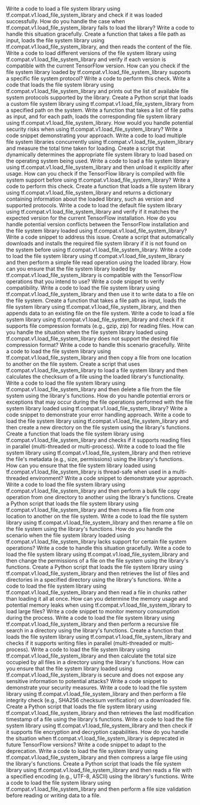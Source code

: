 Write a code to load a file system library using tf.compat.v1.load_file_system_library and check if it was loaded successfully.
How do you handle the case when tf.compat.v1.load_file_system_library fails to load the library? Write a code to handle this situation gracefully.
Create a function that takes a file path as input, loads the file system library using tf.compat.v1.load_file_system_library, and then reads the content of the file.
Write a code to load different versions of the file system library using tf.compat.v1.load_file_system_library and verify if each version is compatible with the current TensorFlow version.
How can you check if the file system library loaded by tf.compat.v1.load_file_system_library supports a specific file system protocol? Write a code to perform this check.
Write a code that loads the file system library using tf.compat.v1.load_file_system_library and prints out the list of available file system protocols supported by the library.
Create a Python script that loads a custom file system library using tf.compat.v1.load_file_system_library from a specified path on the system.
Write a function that takes a list of file paths as input, and for each path, loads the corresponding file system library using tf.compat.v1.load_file_system_library.
How would you handle potential security risks when using tf.compat.v1.load_file_system_library? Write a code snippet demonstrating your approach.
Write a code to load multiple file system libraries concurrently using tf.compat.v1.load_file_system_library and measure the total time taken for loading.
Create a script that dynamically determines the appropriate file system library to load based on the operating system being used.
Write a code to load a file system library using tf.compat.v1.load_file_system_library and then unload it explicitly after usage.
How can you check if the TensorFlow library is compiled with file system support before using tf.compat.v1.load_file_system_library? Write a code to perform this check.
Create a function that loads a file system library using tf.compat.v1.load_file_system_library and returns a dictionary containing information about the loaded library, such as version and supported protocols.
Write a code to load the default file system library using tf.compat.v1.load_file_system_library and verify if it matches the expected version for the current TensorFlow installation.
How do you handle potential version conflicts between the TensorFlow installation and the file system library loaded using tf.compat.v1.load_file_system_library? Write a code snippet to address this issue.
Create a script that automatically downloads and installs the required file system library if it is not found on the system before using tf.compat.v1.load_file_system_library.
Write a code to load the file system library using tf.compat.v1.load_file_system_library and then perform a simple file read operation using the loaded library.
How can you ensure that the file system library loaded by tf.compat.v1.load_file_system_library is compatible with the TensorFlow operations that you intend to use? Write a code snippet to verify compatibility.
Write a code to load the file system library using tf.compat.v1.load_file_system_library and then use it to write data to a file on the file system.
Create a function that takes a file path as input, loads the file system library using tf.compat.v1.load_file_system_library, and then appends data to an existing file on the file system.
Write a code to load a file system library using tf.compat.v1.load_file_system_library and check if it supports file compression formats (e.g., gzip, zip) for reading files.
How can you handle the situation when the file system library loaded using tf.compat.v1.load_file_system_library does not support the desired file compression format? Write a code to handle this scenario gracefully.
Write a code to load the file system library using tf.compat.v1.load_file_system_library and then copy a file from one location to another on the file system.
Create a script that uses tf.compat.v1.load_file_system_library to load a file system library and then calculates the checksum of a file using the loaded library's functionality.
Write a code to load the file system library using tf.compat.v1.load_file_system_library and then delete a file from the file system using the library's functions.
How do you handle potential errors or exceptions that may occur during the file operations performed with the file system library loaded using tf.compat.v1.load_file_system_library? Write a code snippet to demonstrate your error handling approach.
Write a code to load the file system library using tf.compat.v1.load_file_system_library and then create a new directory on the file system using the library's functions.
Create a function that loads the file system library using tf.compat.v1.load_file_system_library and checks if it supports reading files in parallel (multi-threaded or multi-process).
Write a code to load the file system library using tf.compat.v1.load_file_system_library and then retrieve the file's metadata (e.g., size, permissions) using the library's functions.
How can you ensure that the file system library loaded using tf.compat.v1.load_file_system_library is thread-safe when used in a multi-threaded environment? Write a code snippet to demonstrate your approach.
Write a code to load the file system library using tf.compat.v1.load_file_system_library and then perform a bulk file copy operation from one directory to another using the library's functions.
Create a Python script that loads the file system library using tf.compat.v1.load_file_system_library and then moves a file from one location to another on the file system.
Write a code to load the file system library using tf.compat.v1.load_file_system_library and then rename a file on the file system using the library's functions.
How do you handle the scenario when the file system library loaded using tf.compat.v1.load_file_system_library lacks support for certain file system operations? Write a code to handle this situation gracefully.
Write a code to load the file system library using tf.compat.v1.load_file_system_library and then change the permissions of a file on the file system using the library's functions.
Create a Python script that loads the file system library using tf.compat.v1.load_file_system_library and then retrieves the list of files and directories in a specified directory using the library's functions.
Write a code to load the file system library using tf.compat.v1.load_file_system_library and then read a file in chunks rather than loading it all at once.
How can you determine the memory usage and potential memory leaks when using tf.compat.v1.load_file_system_library to load large files? Write a code snippet to monitor memory consumption during the process.
Write a code to load the file system library using tf.compat.v1.load_file_system_library and then perform a recursive file search in a directory using the library's functions.
Create a function that loads the file system library using tf.compat.v1.load_file_system_library and checks if it supports writing files in parallel (multi-threaded or multi-process).
Write a code to load the file system library using tf.compat.v1.load_file_system_library and then calculate the total size occupied by all files in a directory using the library's functions.
How can you ensure that the file system library loaded using tf.compat.v1.load_file_system_library is secure and does not expose any sensitive information to potential attacks? Write a code snippet to demonstrate your security measures.
Write a code to load the file system library using tf.compat.v1.load_file_system_library and then perform a file integrity check (e.g., SHA256 checksum verification) on a downloaded file.
Create a Python script that loads the file system library using tf.compat.v1.load_file_system_library and then retrieves the last modification timestamp of a file using the library's functions.
Write a code to load the file system library using tf.compat.v1.load_file_system_library and then check if it supports file encryption and decryption capabilities.
How do you handle the situation when tf.compat.v1.load_file_system_library is deprecated in future TensorFlow versions? Write a code snippet to adapt to the deprecation.
Write a code to load the file system library using tf.compat.v1.load_file_system_library and then compress a large file using the library's functions.
Create a Python script that loads the file system library using tf.compat.v1.load_file_system_library and then reads a file with a specified encoding (e.g., UTF-8, ASCII) using the library's functions.
Write a code to load the file system library using tf.compat.v1.load_file_system_library and then perform a file size validation before reading or writing data to a file.